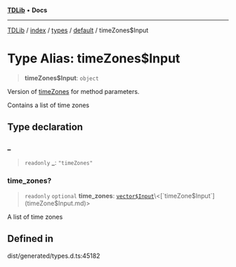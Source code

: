 [**TDLib**](../../../../../../README.md) • **Docs**

***

[TDLib](../../../../../../modules.md) / [index](../../../../../README.md) / [types](../../../README.md) / [default](../README.md) / timeZones$Input

# Type Alias: timeZones$Input

> **timeZones$Input**: `object`

Version of [timeZones](timeZones.md) for method parameters.

Contains a list of time zones

## Type declaration

### \_

> `readonly` **\_**: `"timeZones"`

### time\_zones?

> `readonly` `optional` **time\_zones**: [`vector$Input`](vector$Input.md)\<[`timeZone$Input`](timeZone$Input.md)\>

A list of time zones

## Defined in

dist/generated/types.d.ts:45182
